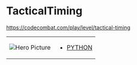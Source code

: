 # TacticalTiming 

https://codecombat.com/play/level/tactical-timing
<table>
<tr>
<td>

![Hero Picture](hero.png?raw=true "Hero Picture")

</td>
<td>
<ul>
<li>

[PYTHON](TacticalTiming.py)

</li>
</td>
</tr>
<table>